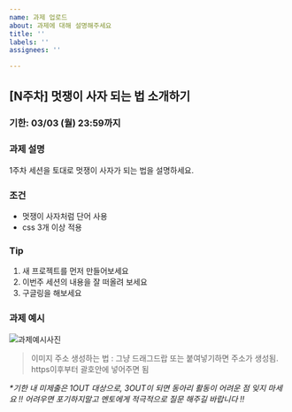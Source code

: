 ```yaml
---
name: 과제 업로드
about: 과제에 대해 설명해주세요
title: ''
labels: ''
assignees: ''

---
```


## [N주차] 멋쟁이 사자 되는 법 소개하기
### 기한: 03/03 (월) 23:59까지
### 과제 설명
1주차 세션을 토대로 멋쟁이 사자가 되는 법을 설명하세요.
### 조건
- 멋쟁이 사자처럼 단어 사용
- css 3개 이상 적용
### Tip
1. 새 프로젝트를 먼저 만들어보세요
2. 이번주 세션의 내용을 잘 떠올려 보세요
3. 구글링을 해보세요
### 과제 예시
![과제예시사진](https://~)
> 이미지 주소 생성하는 법
: 그냥 드래그드랍 또는 붙여넣기하면 주소가 생성됨. https이후부터 괄호안에 넣어주면 됨


*\*기한 내 미제출은 1OUT 대상으로, 3OUT이 되면 동아리 활동이 어려운 점 잊지 마세요 !!*
*어려우면 포기하지말고 멘토에게 적극적으로 질문 해주길 바랍니다 !!*
